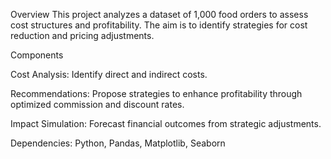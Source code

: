 Overview
This project analyzes a dataset of 1,000 food orders to assess cost structures and profitability. The aim is to identify strategies for cost reduction and pricing adjustments.

Components

Cost Analysis: Identify direct and indirect costs.

Recommendations: Propose strategies to enhance profitability through optimized commission and discount rates.

Impact Simulation: Forecast financial outcomes from strategic adjustments.

Dependencies:
Python, Pandas, Matplotlib, Seaborn

